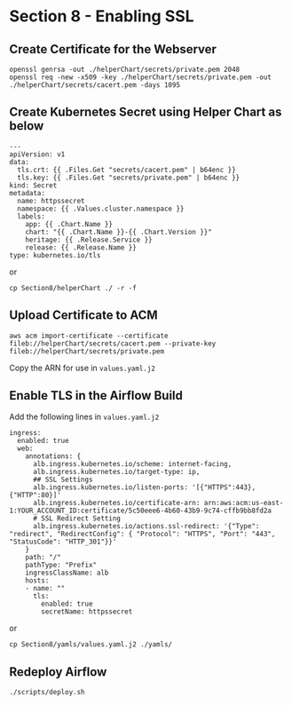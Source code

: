 # Section 8 -  Enabling SSL
## Create Certificate for the Webserver
```
openssl genrsa -out ./helperChart/secrets/private.pem 2048
openssl req -new -x509 -key ./helperChart/secrets/private.pem -out ./helperChart/secrets/cacert.pem -days 1095
```
## Create Kubernetes Secret using Helper Chart as below 
```
---
apiVersion: v1
data:
  tls.crt: {{ .Files.Get "secrets/cacert.pem" | b64enc }}
  tls.key: {{ .Files.Get "secrets/private.pem" | b64enc }}
kind: Secret
metadata:
  name: httpssecret
  namespace: {{ .Values.cluster.namespace }}
  labels:
    app: {{ .Chart.Name }}
    chart: "{{ .Chart.Name }}-{{ .Chart.Version }}"
    heritage: {{ .Release.Service }}
    release: {{ .Release.Name }}
type: kubernetes.io/tls
```
or 
```
cp Section8/helperChart ./ -r -f
```
## Upload Certificate to ACM
```
aws acm import-certificate --certificate fileb://helperChart/secrets/cacert.pem --private-key fileb://helperChart/secrets/private.pem
```
Copy the ARN for use in `values.yaml.j2`
## Enable TLS in the Airflow Build
Add the following lines in `values.yaml.j2`
```
ingress:
  enabled: true
  web:
    annotations: {
      alb.ingress.kubernetes.io/scheme: internet-facing,
      alb.ingress.kubernetes.io/target-type: ip,
      ## SSL Settings
      alb.ingress.kubernetes.io/listen-ports: '[{"HTTPS":443}, {"HTTP":80}]'
      alb.ingress.kubernetes.io/certificate-arn: arn:aws:acm:us-east-1:YOUR_ACCOUNT_ID:certificate/5c50eee6-4b60-43b9-9c74-cffb9bb8fd2a
      # SSL Redirect Setting
      alb.ingress.kubernetes.io/actions.ssl-redirect: '{"Type": "redirect", "RedirectConfig": { "Protocol": "HTTPS", "Port": "443", "StatusCode": "HTTP_301"}}'
    }
    path: "/"
    pathType: "Prefix"
    ingressClassName: alb
    hosts: 
    - name: ""
      tls:
        enabled: true
        secretName: httpssecret
```
or
```
cp Section8/yamls/values.yaml.j2 ./yamls/
```
## Redeploy Airflow
```
./scripts/deploy.sh 
```
